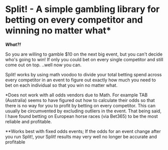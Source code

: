 # Split! - A simple gambling library for betting on every competitor and winning no matter what* 
***What?!*** 
 
So you are willing to gamble $10 on the next big event, but you can't decide who's going to win! If only you could bet on every single competitor and still come out on top. ..well now you can. 
 
Split! works by using math voodoo to divide your total betting spend across every competitor in an event to figure out exactly how much you need to bet on each individual so that you win no matter what. 
 
*Does not work with all odds vendors due to Math. For example TAB (Australia) seems to have figured out how to calculate their odds so that there is no way for you to profit by betting on every competitor. This can usually be circumvented by excluding outliers in the event. That being said, I have found betting on European horse races (via Bet365) to be the most reliable and profitable.
 
**Works best with fixed odds events; If the odds for an event change after you run Split!, your Split! results may very well no longer be accurate and profitable 